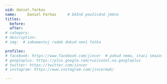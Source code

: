 ```yaml
---
uid: daniel.farkas
name:     Daniel Farkas 	# běžně používáné jméno
titles:
  before: 
  after: 
# category:
# description: 
# img:  # zakomentuj radek dokud není fotka

profiles:
# facebook: https://www.facebook.com/jincer  # pokud nema, staci smazat tuto radku
# googleplus: https://plus.google.com/+uzivatel.na.googleplus
# twitter: https://twitter.com/jincer
# instagram: https://www.instagram.com/jincermak/ 

---
```

